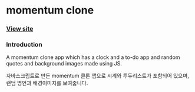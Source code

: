 # momentum clone

### [View site](https://pourquoi21.github.io/momentum/)

### Introduction
A momentum clone app which has a clock and a to-do app and random quotes and background images made using JS.

자바스크립트로 만든 momentum 클론 앱으로 시계와 투두리스트가 포함되어 있으며, 랜덤 명언과 배경이미지를 보여줍니다.
